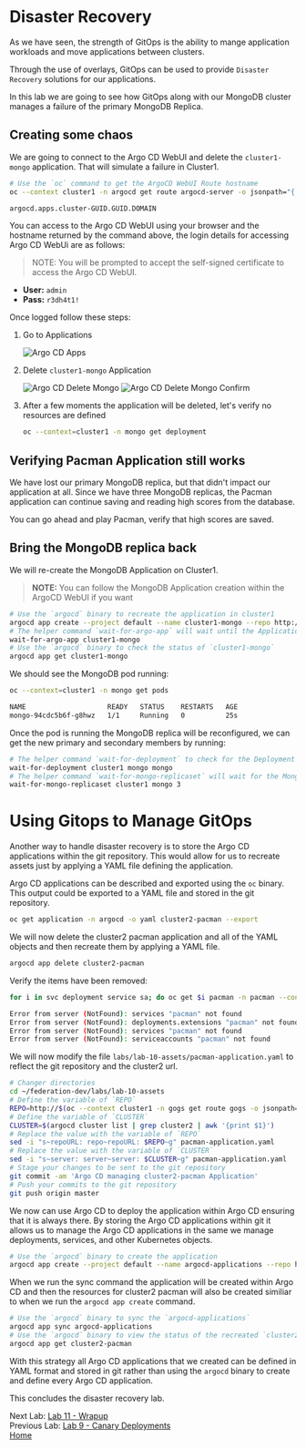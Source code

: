 # Disaster Recovery

As we have seen, the strength of GitOps is the ability to mange application workloads and move applications between clusters.

Through the use of overlays, GitOps can be used to provide `Disaster Recovery` solutions for our applications.

In this lab we are going to see how GitOps along with our MongoDB cluster manages a failure of the primary MongoDB Replica.

## Creating some chaos

We are going to connect to the Argo CD WebUI and delete the `cluster1-mongo` application. That will simulate a failure in Cluster1.

~~~sh
# Use the `oc` command to get the ArgoCD WebUI Route hostname
oc --context cluster1 -n argocd get route argocd-server -o jsonpath="{.status.ingress[*].host}{\"\n\"}"

argocd.apps.cluster-GUID.GUID.DOMAIN
~~~

You can access to the Argo CD WebUI using your browser and the hostname returned by the command above, the login details for accessing Argo CD WebUi are as follows:

> NOTE: You will be prompted to accept the self-signed certificate to access the Argo CD WebUI.

* **User:** `admin`
* **Pass:** `r3dh4t1!`

Once logged follow these steps:

1. Go to Applications
   
   ![Argo CD Apps](assets/argocd-apps.png)
2. Delete `cluster1-mongo` Application

   ![Argo CD Delete Mongo](assets/argocd-delete-mongo.png)
   ![Argo CD Delete Mongo Confirm](assets/argocd-delete-mongo-confirm.png)
3. After a few moments the application will be deleted, let's verify no resources are defined

   ~~~sh
   oc --context=cluster1 -n mongo get deployment
   ~~~

## Verifying Pacman Application still works

We have lost our primary MongoDB replica, but that didn't impact our application at all. Since we have three MongoDB replicas, the Pacman application can continue saving and reading high scores from the database.

You can go ahead and play Pacman, verify that high scores are saved.

## Bring the MongoDB replica back

We will re-create the MongoDB Application on Cluster1.

> **NOTE:** You can follow the MongoDB Application creation within the ArgoCD WebUI if you want

~~~sh
# Use the `argocd` binary to recreate the application in cluster1
argocd app create --project default --name cluster1-mongo --repo http://$(oc --context cluster1 -n gogs get route gogs -o jsonpath='{.spec.host}')/student/federation-dev.git --path labs/lab-6-assets/overlays/cluster1 --dest-server $(argocd cluster list | grep cluster1 | awk '{print $1}') --dest-namespace mongo --revision master --sync-policy automated
# The helper command `wait-for-argo-app` will wait until the Application is healthy in Argo CD
wait-for-argo-app cluster1-mongo
# Use the `argocd` binary to check the status of `cluster1-mongo`
argocd app get cluster1-mongo
~~~

We should see the MongoDB pod running:

~~~sh 
oc --context=cluster1 -n mongo get pods

NAME                    READY   STATUS    RESTARTS   AGE
mongo-94cdc5b6f-g8hwz   1/1     Running   0          25s
~~~

Once the pod is running the MongoDB replica will be reconfigured, we can get the new primary and secondary members by running:

~~~sh
# The helper command `wait-for-deployment` to check for the Deployment object to be in the Ready state
wait-for-deployment cluster1 mongo mongo
# The helper command `wait-for-mongo-replicaset` will wait for the MongoDB cluster to be configured
wait-for-mongo-replicaset cluster1 mongo 3
~~~

# Using Gitops to Manage GitOps

Another way to handle disaster recovery is to store the Argo CD applications within the git repository. This would allow for us to recreate assets just by applying a YAML file defining the application.

Argo CD applications can be described and exported using the `oc` binary. This output could be exported to a YAML file and stored in the git repository.

~~~sh
oc get application -n argocd -o yaml cluster2-pacman --export
~~~

We will now delete the cluster2 pacman application and all of the YAML objects and then recreate them by applying a YAML file.

~~~sh
argocd app delete cluster2-pacman
~~~

Verify the items have been removed:

~~~sh
for i in svc deployment service sa; do oc get $i pacman -n pacman --context cluster2; done

Error from server (NotFound): services "pacman" not found
Error from server (NotFound): deployments.extensions "pacman" not found
Error from server (NotFound): services "pacman" not found
Error from server (NotFound): serviceaccounts "pacman" not found
~~~

We will now modify the file `labs/lab-10-assets/pacman-application.yaml` to reflect the git repository and the cluster2 url.

~~~sh
# Changer directories
cd ~/federation-dev/labs/lab-10-assets
# Define the variable of `REPO`
REPO=http://$(oc --context cluster1 -n gogs get route gogs -o jsonpath='{.spec.host}')/student/federation-dev.git
# Define the variable of `CLUSTER`
CLUSTER=$(argocd cluster list | grep cluster2 | awk '{print $1}')
# Replace the value with the variable of `REPO`
sed -i "s~repoURL: repo~repoURL: $REPO~g" pacman-application.yaml
# Replace the value with the variable of `CLUSTER`
sed -i "s~server: server~server: $CLUSTER~g" pacman-application.yaml
# Stage your changes to be sent to the git repository
git commit -am 'Argo CD managing cluster2-pacman Application'
# Push your commits to the git repository
git push origin master
~~~~

We now can use Argo CD to deploy the application within Argo CD ensuring that it is always there. By storing the Argo CD applications within git it allows us to manage the Argo CD applications in the same we manage deployments, services, and other Kubernetes objects.

~~~sh
# Use the `argocd` binary to create the application
argocd app create --project default --name argocd-applications --repo http://$(oc --context cluster1 -n gogs get route gogs -o jsonpath='{.spec.host}')/student/federation-dev.git --path labs/lab-10-assets --dest-server $(argocd cluster list | grep cluster1 | awk '{print $1}') --dest-namespace argocd --revision master --sync-policy automated
~~~

When we run the sync command the application will be created within Argo CD and then the resources for cluster2 pacman will also be created similiar to when we run the `argocd app create` command.
~~~sh
# Use the `argocd` binary to sync the `argocd-applications`
argocd app sync argocd-applications
# Use the `argocd` binary to view the status of the recreated `cluster2-pacman`
argocd app get cluster2-pacman
~~~

With this strategy all Argo CD applications that we created can be defined in YAML format and stored in git rather than using the `argocd` binary to create and define every Argo CD application.

This concludes the disaster recovery lab.

Next Lab: [Lab 11 - Wrapup](./11.md)<br>
Previous Lab: [Lab 9 - Canary Deployments](./9.md)<br>
[Home](./README.md)
